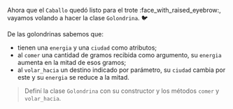 Ahora que el `Caballo` quedó listo para el trote :face_with_raised_eyebrow:, vayamos volando a hacer la clase `Golondrina`. :bird:

De las golondrinas sabemos que:

* tienen una `energia` y una `ciudad` como atributos;
* al `comer` una cantidad de gramos recibida como argumento, su `energia` aumenta en la mitad de esos gramos;
* al `volar_hacia` un destino indicado por parámetro, su `ciudad` cambia por este y su `energia` se reduce a la mitad.

> Definí la clase `Golondrina` con su constructor y los métodos `comer` y `volar_hacia`.